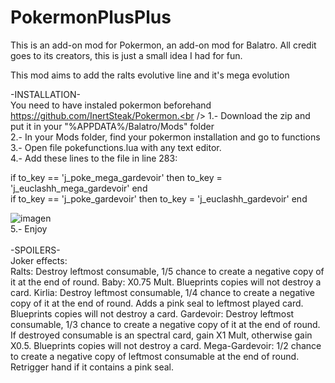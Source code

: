 # PokermonPlusPlus
This is an add-on mod for Pokermon, an add-on mod for Balatro. All credit goes to its creators, this is just a small idea I had for fun.<br />

This mod aims to add the ralts evolutive line and it's mega evolution<br />

-INSTALLATION-<br />
You need to have instaled pokermon beforehand https://github.com/InertSteak/Pokermon.<br />
1.- Download the zip and put it in your "%APPDATA%/Balatro/Mods" folder<br />
2.- In your Mods folder, find your pokermon installation and go to functions<br />
3.- Open file pokefunctions.lua with any text editor.<br />
4.- Add these lines to the file in line 283:<br />

if to_key == 'j_poke_mega_gardevoir' then to_key = 'j_euclashh_mega_gardevoir' end<br />
if to_key == 'j_poke_gardevoir' then to_key = 'j_euclashh_gardevoir' end<br />

![imagen](https://github.com/user-attachments/assets/7d8e2607-ce50-4614-aa71-d90b7b7bb260)
<br />
5.- Enjoy<br />
<br />
-SPOILERS-<br />
Joker effects:<br />
Ralts: Destroy leftmost consumable, 1/5 chance to create a negative copy of it at the end of round. Baby: X0.75 Mult. Blueprints copies will not destroy a card.
Kirlia: Destroy leftmost consumable, 1/4 chance to create a negative copy of it at the end of round. Adds a pink seal to leftmost played card. Blueprints copies will not destroy a card.
Gardevoir: Destroy leftmost consumable, 1/3 chance to create a negative copy of it at the end of round. If destroyed consumable is an spectral card, gain X1 Mult, otherwise gain X0.5. Blueprints copies will not destroy a card.
Mega-Gardevoir: 1/2 chance to create a negative copy of leftmost consumable at the end of round. Retrigger hand if it contains a pink seal.
